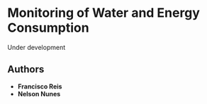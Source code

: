 # Monitoring of Water and Energy Consumption

Under development

## Authors
* **Francisco Reis**
* **Nelson Nunes**
